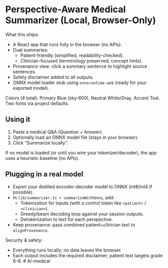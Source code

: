 # Perspective-Aware Medical Summarizer (Local, Browser-Only)

What this ships:
- A React app that runs fully in the browser (no APIs).
- Dual summaries:
  - Patient-friendly (simplified, readability-checked).
  - Clinician-focused (terminology preserved; concept hints).
- Provenance view: click a summary sentence to highlight source sentences.
- Safety disclaimer added to all outputs.
- ONNX model loader stub using `onnxruntime-web` (ready for your exported model).

Colors (4 total): Primary Blue (sky-600), Neutral White/Gray, Accent Teal. Two fonts via project defaults.

## Using it
1. Paste a medical Q&A (Question + Answer).
2. Optionally load an ONNX model file (stays in your browser).
3. Click “Summarize locally”.

If no model is loaded (or until you wire your tokenizer/decoder), the app uses a heuristic baseline (no APIs).

## Plugging in a real model
- Export your distilled encoder–decoder model to ONNX (int8/int4 if possible).
- In `lib/summarizer.ts > summariseWithOnnx`, add:
  - Tokenization for inputs (with a control token like `<patient>` / `<clinician>`).
  - Greedy/beam decoding loop against your session outputs.
  - Detokenization to text for each perspective.
- Keep provenance: pass combined patient+clinician text to `alignProvenance`.

Security & safety:
- Everything runs locally; no data leaves the browser.
- Each output includes the required disclaimer; patient text targets grade 6–8.
#   A I - m e d i c a l  
 